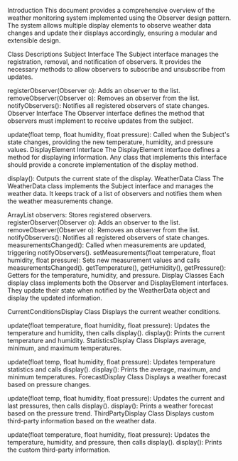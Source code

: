 Introduction
This document provides a comprehensive overview of the weather monitoring system implemented using the Observer design pattern. The system allows multiple display elements to observe weather data changes and update their displays accordingly, ensuring a modular and extensible design.


Class Descriptions
Subject Interface
The Subject interface manages the registration, removal, and notification of observers. It provides the necessary methods to allow observers to subscribe and unsubscribe from updates.

registerObserver(Observer o): Adds an observer to the list.
removeObserver(Observer o): Removes an observer from the list.
notifyObservers(): Notifies all registered observers of state changes.
Observer Interface
The Observer interface defines the method that observers must implement to receive updates from the subject.

update(float temp, float humidity, float pressure): Called when the Subject's state changes, providing the new temperature, humidity, and pressure values.
DisplayElement Interface
The DisplayElement interface defines a method for displaying information. Any class that implements this interface should provide a concrete implementation of the display method.

display(): Outputs the current state of the display.
WeatherData Class
The WeatherData class implements the Subject interface and manages the weather data. It keeps track of a list of observers and notifies them when the weather measurements change.

ArrayList<Observer> observers: Stores registered observers.
registerObserver(Observer o): Adds an observer to the list.
removeObserver(Observer o): Removes an observer from the list.
notifyObservers(): Notifies all registered observers of state changes.
measurementsChanged(): Called when measurements are updated, triggering notifyObservers().
setMeasurements(float temperature, float humidity, float pressure): Sets new measurement values and calls measurementsChanged().
getTemperature(), getHumidity(), getPressure(): Getters for the temperature, humidity, and pressure.
Display Classes
Each display class implements both the Observer and DisplayElement interfaces. They update their state when notified by the WeatherData object and display the updated information.

CurrentConditionsDisplay Class
Displays the current weather conditions.

update(float temperature, float humidity, float pressure): Updates the temperature and humidity, then calls display().
display(): Prints the current temperature and humidity.
StatisticsDisplay Class
Displays average, minimum, and maximum temperatures.

update(float temp, float humidity, float pressure): Updates temperature statistics and calls display().
display(): Prints the average, maximum, and minimum temperatures.
ForecastDisplay Class
Displays a weather forecast based on pressure changes.

update(float temp, float humidity, float pressure): Updates the current and last pressures, then calls display().
display(): Prints a weather forecast based on the pressure trend.
ThirdPartyDisplay Class
Displays custom third-party information based on the weather data.

update(float temperature, float humidity, float pressure): Updates the temperature, humidity, and pressure, then calls display().
display(): Prints the custom third-party information.
